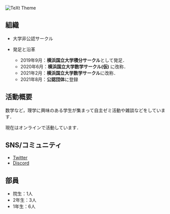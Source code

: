![TeXt Theme](https://raw.githubusercontent.com/ynu-math/ynu-math.github.io/master/assets/images/source/logo.png)

## 組織

- 大学非公認サークル

- 発足と沿革
  - 2019年9月：**横浜国立大学積分サークル**として発足．
  - 2020年6月：**横浜国立大学数学サークル(仮)** に改称．
  - 2021年2月：**横浜国立大学数学サークル**に改称．
  - 2021年8月：**公認団体**に登録
 
## 活動概要

数学など，理学に興味のある学生が集まって自主ゼミ活動や雑談などをしています．

現在はオンラインで活動しています．

## SNS/コミュニティ

- [Twitter](https://twitter.com/ynu_integral)
- [Discord](https://discord.gg/9RTQz3FyQc)


## 部員

- 院生：1人
- 2年生：3人
- 1年生：6人
